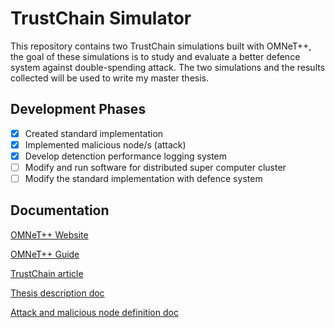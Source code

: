 # TrustChain Simulator
This repository contains two TrustChain simulations built with OMNeT++, the goal of these simulations is to study and evaluate a better defence system against double-spending attack. The two simulations and the results collected will be used to write my master thesis.

## Development Phases
- [x] Created standard implementation
- [x] Implemented malicious node/s (attack)
- [x] Develop detenction performance logging system
- [ ] Modify and run software for distributed super computer cluster
- [ ] Modify the standard implementation with defence system

## Documentation
[OMNeT++ Website](https://omnetpp.org/)

[OMNeT++ Guide](https://doc.omnetpp.org/omnetpp/manual/)

[TrustChain article](https://www.sciencedirect.com/science/article/pii/S0167739X17318988)

[Thesis description doc](https://www.overleaf.com/read/mqxnswyjzcbm)

[Attack and malicious node definition doc](https://www.overleaf.com/read/wmnnttvdggzb)


